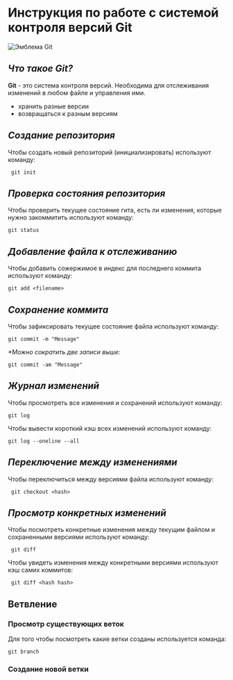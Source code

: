 # **Инструкция по работе с системой контроля версий Git**

![Эмблема Git](Emblema.png)

## *Что такое Git?*

**Git** - это система контроля версий. Необходима для отслеживания изменений в любом файле и управления ими. 

* хранить разные версии
* возвращаться к разным версиям

## *Создание репозитория*

Чтобы создать новый репозиторий (инициализировать) используют команду:

     git init 

## *Проверка состояния репозитория*

Чтобы проверить текущее состояние гита, есть ли изменения, которые нужно закоммитить используют команду:

    git status

## *Добавление файла к отслеживанию*

Чтобы добавить сожержимое в индекс для последнего коммита используют команду:

    git add <filename>

## *Сохранение коммита*

Чтобы зафиксировать текущее состояние файла используют команду:

    git commit -m "Message"

_*Можно сократить две записи выше:_

    git commit -am "Message"

## *Журнал изменений*

Чтобы просмотреть все изменения и сохранений используют команду:

    git log

Чтобы вывести короткий кэш всех изменений используют команду: 

    git log --oneline --all

## *Переключение между изменениями*

Чтобы переключиться между версиями файла используют команду:

     git checkout <hash>

## *Просмотр конкретных изменений*

Чтобы посмотреть конкретные изменения между текущим файлом и сохраненными версиями используют команду:

     git diff

Чтобы увидеть изменения между конкретными версиями используют кэш самих коммитов: 

     git diff <hash hash>

## Ветвление

### Просмотр существующих веток

Для того чтобы посмотреть какие ветки созданы используется команда:

    git branch

### Создание новой ветки


    
